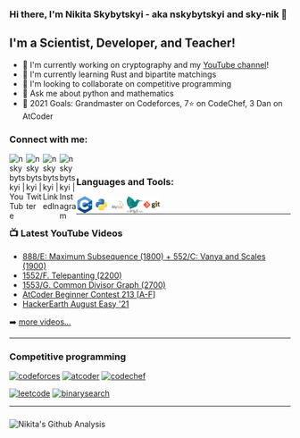 ### Hi there, I'm Nikita Skybytskyi - aka nskybytskyi and sky-nik 👋

## I'm a Scientist, Developer, and Teacher!

- 🔭 I'm currently working on cryptography and my [YouTube channel][youtube]!
- 🌱 I'm currently learning Rust and bipartite matchings
- 👯 I'm looking to collaborate on competitive programming
- 💬 Ask me about python and mathematics
- 🥅 2021 Goals: Grandmaster on Codeforces, 7⭐ on CodeChef, 3 Dan on AtCoder

### Connect with me:

[<img align="left" alt="nskybytskyi | YouTube" width="30px" src="https://cdn.jsdelivr.net/npm/simple-icons@latest/icons/youtube.svg" />][youtube]
[<img align="left" alt="nskybytskyi | Twitter" width="30px" src="https://cdn.jsdelivr.net/npm/simple-icons@latest/icons/twitter.svg" />][twitter]
[<img align="left" alt="nskybytskyi | LinkedIn" width="30px" src="https://cdn.jsdelivr.net/npm/simple-icons@latest/icons/linkedin.svg" />][linkedin]
[<img align="left" alt="nskybytskyi | Instagram" width="30px" src="https://cdn.jsdelivr.net/npm/simple-icons@latest/icons/instagram.svg" />][instagram]

<br />

### Languages and Tools:

<img align="left" alt="c-plus-plus" width="30px" src="https://raw.githubusercontent.com/github/explore/80688e429a7d4ef2fca1e82350fe8e3517d3494d/topics/cpp/cpp.png" />
<img align="left" alt="python" width="30px" src="https://raw.githubusercontent.com/github/explore/80688e429a7d4ef2fca1e82350fe8e3517d3494d/topics/python/python.png" />
<img align="left" alt="my-sql" width="30px" src="https://raw.githubusercontent.com/github/explore/80688e429a7d4ef2fca1e82350fe8e3517d3494d/topics/mysql/mysql.png" />
<img align="left" alt="latex" width="30px" src="https://raw.githubusercontent.com/github/explore/80688e429a7d4ef2fca1e82350fe8e3517d3494d/topics/latex/latex.png" />
<img align="left" alt="git" width="30px" src="https://raw.githubusercontent.com/github/explore/80688e429a7d4ef2fca1e82350fe8e3517d3494d/topics/git/git.png" />

<br/>

---

### 📺 Latest YouTube Videos

<!-- YOUTUBE:START -->
- [888/E: Maximum Subsequence (1800) + 552/C: Vanya and Scales (1900)](https://www.youtube.com/watch?v=spEV329oOis)
- [1552/F. Telepanting (2200)](https://www.youtube.com/watch?v=YITcr_C0J1c)
- [1553/G. Common Divisor Graph (2700)](https://www.youtube.com/watch?v=4P1NjcX-WeM)
- [AtCoder Beginner Contest 213 [A-F]](https://www.youtube.com/watch?v=MgaeMWN6zt8)
- [HackerEarth August Easy '21](https://www.youtube.com/watch?v=1RuHGHmmQWQ)
<!-- YOUTUBE:END -->

➡️ [more videos...][youtube]

---

### Competitive programming

[![codeforces](https://cp-logo.vercel.app/codeforces/Skybytskyi.Nikita?logo=true)][codeforces]
[![atcoder](https://cp-logo.vercel.app/atcoder/nskybytskyi?logo=true)][atcoder]
[![codechef](https://cp-logo.vercel.app/codechef/sky_nik?logo=true)][codechef]

[![leetcode](https://cp-logo.vercel.app/leetcode/nskybytskyi?logo=true)][leetcode]
[![binarysearch](https://binarysearch.com/api/shields/nskybytskyi)][bsio]

---

### 

![Nikita's Github Analysis](https://github-readme-stats.vercel.app/api?username=Sky-Nik&show_owner=true&count_private=true&include_all_commits=true&show_icons=true&hide_border=true&theme=dark)

[youtube]: https://www.youtube.com/c/NikitaSkybytskyi
[twitter]: https://twitter.com/skybytskyi
[linkedin]: https://www.linkedin.com/in/nikita-skybytskyi/
[instagram]: https://www.instagram.com/n.skybytskyi/

[codeforces]: https://codeforces.com/profile/Skybytskyi.Nikita
[atcoder]: https://atcoder.jp/users/nskybytskyi
[codechef]: https://www.codechef.com/users/sky_nik

[bsio]: https://binarysearch.com/@/nskybytskyi
[leetcode]: https://leetcode.com/nskybytskyi/



